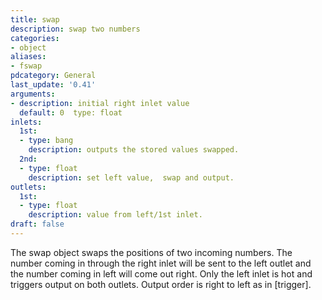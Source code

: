 ```yaml
---
title: swap
description: swap two numbers
categories:
- object
aliases:
- fswap
pdcategory: General
last_update: '0.41'
arguments:
- description: initial right inlet value 
  default: 0  type: float
inlets:
  1st:
  - type: bang
    description: outputs the stored values swapped.
  2nd:
  - type: float
    description: set left value,  swap and output.
outlets:
  1st:
  - type: float
    description: value from left/1st inlet.
draft: false
---
```

The swap object swaps the positions of two incoming numbers. The number coming in through the right inlet will be sent to the left outlet and the number coming in left will come out right. Only the left inlet is hot and triggers output on both outlets. Output order is right to left as in [trigger].
